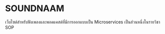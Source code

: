 # SOUNDNAAM
เว็บไซต์สำหรับฟังเพลงและพอดแคสต์ที่มีการออกแบบเป็น Microservices เป็นส่วนหนึ่งในรายวิชา SOP

